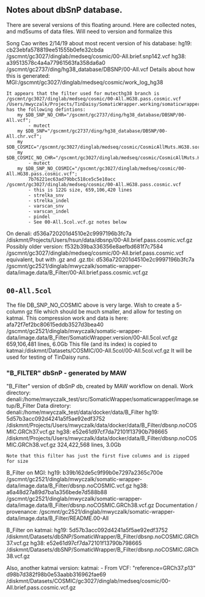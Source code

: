 ## Notes about dbSnP database.

There are several versions of this floating around.  Here are collected notes, and md5sums of data files.  Will need to version and formalize this

Song Cao writes 2/14/19 about most recent version of his database:
    hg19: cb23ebfa578819ee51555b0efe32cbda /gscmnt/gc3027/dinglab/medseq/cosmic/00-All.brief.snp142.vcf
    hg38: a39513578c4a4a77961563fa358da6a0 /gscmnt/gc2737/ding/hg38_database/DBSNP/00-All.vcf
    Details about how this is generated:  MGI:/gscmnt/gc3027/dinglab/medseq/cosmic/work_log_hg38

    It appears that the filter used for mutecthg38 branch is /gscmnt/gc3027/dinglab/medseq/cosmic/00-All.HG38.pass.cosmic.vcf
    /Users/mwyczalk/Projects/TinDaisy/SomaticWrapper.working/somaticwrapper.pl has the following defintions:
        my $DB_SNP_NO_CHR="/gscmnt/gc2737/ding/hg38_database/DBSNP/00-All.vcf";
            - mutect
        my $DB_SNP="/gscmnt/gc2737/ding/hg38_database/DBSNP/00-All.chr.vcf";
        my $DB_COSMIC="/gscmnt/gc3027/dinglab/medseq/cosmic/CosmicAllMuts.HG38.sort.chr.vcf";
        my $DB_COSMIC_NO_CHR="/gscmnt/gc3027/dinglab/medseq/cosmic/CosmicAllMuts.HG38.sort.vcf";
            - mutect
        my $DB_SNP_NO_COSMIC="/gscmnt/gc3027/dinglab/medseq/cosmic/00-All.HG38.pass.cosmic.vcf";
            7b76221ec63ad79bbc518ce5c5e10acc  /gscmnt/gc3027/dinglab/medseq/cosmic/00-All.HG38.pass.cosmic.vcf
            - this is 122G size, 659,106,420 lines
            - strelka_snv
            - strelka_indel
            - varscan_snv
            - varscan_indel
            - pindel
            - See 00-All.5col.vcf.gz notes below

On denali: d536a720201d4510e2c9997196b3fc7a  /diskmnt/Projects/Users/hsun/data/dbsnp/00-All.brief.pass.cosmic.vcf.gz
Possibly older version:
    f532b39ba336356e8aefbd681f7c7584  /gscmnt/gc3027/dinglab/medseq/cosmic/00-All.brief.pass.cosmic.vcf
    equivalent, but with .gz and .gz.tbi: 
    d536a720201d4510e2c9997196b3fc7a  /gscmnt/gc2521/dinglab/mwyczalk/somatic-wrapper-data/image.data/B_Filter/00-All.brief.pass.cosmic.vcf.gz

## `00-All.5col`
The file DB_SNP_NO_COSMIC above is very large.  Wish to create a 5-column gz file which should be much smaller, and allow for testing
on katmai.  This compression work and data is here:
    afa72f7ef2bc80615eddb3527d3bea40 /gscmnt/gc2521/dinglab/mwyczalk/somatic-wrapper-data/image.data/B_Filter/SomaticWrapper.version/00-All.5col.vcf.gz
    659,106,481 lines, 6.0Gb
This file (and its index) is copied to 
    katmai:/diskmnt/Datasets/COSMIC/00-All.5col/00-All.5col.vcf.gz
It will be used for testing of TinDaisy runs.



### "B_FILTER" dbSnP - generated by MAW 
"B_Filter" version of dbSnP db, created by MAW workflow on denali.
    Work directory: denali:/home/mwyczalk_test/src/SomaticWrapper/somaticwrapper/image.setup/B_Filter
    Data diretory: denali:/home/mwyczalk_test/data/docker/data/B_Filter
    hg19:  5d57b3acc092d4241a5f5ae92edf3752  /diskmnt/Projects/Users/mwyczalk/data/docker/data/B_Filter/dbsnp.noCOSMIC.GRCh37.vcf.gz
    hg38:  e52e61d97cf7da72101f13790b798665  /diskmnt/Projects/Users/mwyczalk/data/docker/data/B_Filter/dbsnp.noCOSMIC.GRCh38.vcf.gz
        324,422,568 lines, 3.0Gb

    Note that this filter has just the first five columns and is zipped for size

B_Filter on MGI:
    hg19: b39b162de5c9f99b0e7297a2365c700e  /gscmnt/gc2521/dinglab/mwyczalk/somatic-wrapper-data/image.data/B_Filter/dbsnp.noCOSMIC.vcf.gz
    hg38: a6a48d27a89d7ba1a356bede7d588b88  /gscmnt/gc2521/dinglab/mwyczalk/somatic-wrapper-data/image.data/B_Filter/dbsnp.noCOSMIC.GRCh38.vcf.gz
    Documentation / provenance: /gscmnt/gc2521/dinglab/mwyczalk/somatic-wrapper-data/image.data/B_Filter/README.00-All

B_Filter on katmai:
    hg19: 5d57b3acc092d4241a5f5ae92edf3752  /diskmnt/Datasets/dbSNP/SomaticWrapper/B_Filter/dbsnp.noCOSMIC.GRCh37.vcf.gz
    hg38: e52e61d97cf7da72101f13790b798665  /diskmnt/Datasets/dbSNP/SomaticWrapper/B_Filter/dbsnp.noCOSMIC.GRCh38.vcf.gz

Also, another katmai version:
    katmai: - From VCF: "reference=GRCh37.p13"
    d98b7d382f98b0e53aabb316962fae69  /diskmnt/Datasets/COSMIC/gc3027/dinglab/medseq/cosmic/00-All.brief.pass.cosmic.vcf.gz


